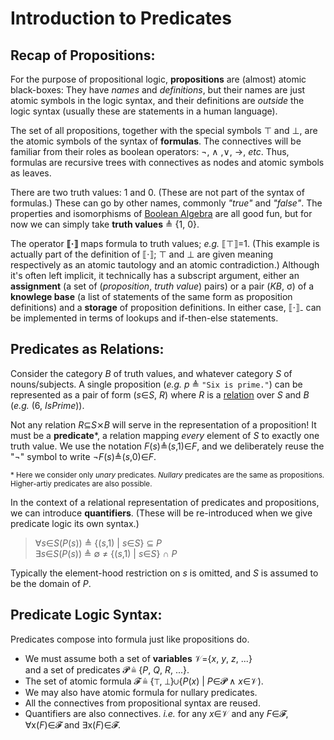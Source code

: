 
# Introduction to Predicates


## Recap of Propositions:

For the purpose of propositional logic, **propositions** are (almost) atomic black-boxes:
They have _names_ and _definitions_, but their names are just atomic symbols in the logic syntax,
and their definitions are _outside_ the logic syntax (usually these are statements in a human language).

The set of all propositions, together with the special symbols ⊤ and ⊥,
are the atomic symbols of the syntax of **formulas**.
The connectives will be familiar from their roles as boolean operators: ¬, ∧ ,∨, →, _etc_.
Thus, formulas are recursive trees with connectives as nodes and atomic symbols as leaves. 

There are two truth values: 1 and 0.
(These are not part of the syntax of formulas.)
These can go by other names, commonly _"true"_ and _"false"_.
The properties and isomorphisms of [Boolean Algebra](https://en.wikipedia.org/wiki/Boolean_algebra)
are all good fun, but for now we can simply take **truth values** ≜ {1, 0}.

The operator **⟦·⟧** maps formula to truth values; _e.g._ ⟦⊤⟧=1.
(This example is actually part of the definition of ⟦·⟧;
⊤ and ⊥ are given meaning respectively as an atomic tautology and an atomic contradiction.)
Although it's often left implicit, it technically has a subscript argument,
either an **assignment** (a set of (_proposition_, _truth value_) pairs)
or a pair (_KB_, σ) of a **knowlege base** (a list of statements of the same form as proposition definitions)
and a **storage** of proposition definitions.
In either case, ⟦·⟧₋ can be implemented in terms of lookups and if-then-else statements. 

## Predicates as Relations:

Consider the category _B_ of truth values, and whatever category _S_ of nouns/subjects.
A single proposition (_e.g._ _p_ ≜ `"Six is prime."`) can be represented as a pair of form 
(_s_∈_S_, _R_) where _R_ is a [relation](https://en.wikipedia.org/wiki/Binary_relation) over _S_ and _B_
(_e.g._ (6, _IsPrime_)).

Not any relation _R_⊆_S_⨯_B_ will serve in the representation of a proposition!
It must be a **predicate**\*, a relation mapping _every_ element of _S_ to exactly one truth value.
We use the notation _F_(_s_)≜(_s_,1)∈_F_,
and we deliberately reuse the "¬" symbol to write ¬_F_(_s_)≜(_s_,0)∈_F_.

<sub>\* Here we consider only _unary_ predicates.
_Nullary_ predicates are the same as propositions.
Higher-artiy predicates are also possible.
</sub>

In the context of a relational representation of predicates and propositions,
we can introduce **quantifiers**.
(These will be re-introduced when we give predicate logic its own syntax.)

> ∀_s_∈_S_(_P_(_s_)) ≜ {(_s_,1) | _s_∈_S_} ⊆ _P_  
> ∃_s_∈_S_(_P_(_s_)) ≜ ∅ ≠ {(_s_,1) | _s_∈_S_} ∩ _P_

Typically the element-hood restriction on _s_ is omitted,
and _S_ is assumed to be the domain of _P_.

## Predicate Logic Syntax:

Predicates compose into formula just like propositions do. 

- We must assume both a set of **variables** 𝒱={_x_, _y_, _z_, ...}  
  and a set of predicates 𝓟 ≜ {_P_, _Q_, _R_, ...}.
- The set of atomic formula 𝓕 ≜ {⊤, ⊥}∪{_P_(_x_) | _P_∈𝓟 ∧ _x_∈𝒱).
- We may also have atomic formula for nullary predicates.
- All the connectives from propositional syntax are reused.
- Quantifiers are also connectives. _i.e._ for any _x_∈𝒱 and any _F_∈𝓕, ∀x(_F_)∈𝓕 and ∃x(_F_)∈𝓕.




